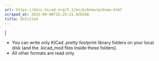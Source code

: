 ```yaml
---
url: https://docs.kicad.org/5.1/en/pcbnew/pcbnew.html
scraped_at: 2025-09-08T15:25:31.920268
title: Untitled
---
```


|

  * You can write only KiCad _.pretty_ footprint library folders on your local disk (and the .kicad_mod files inside these folders).
  * All other formats are read only.

